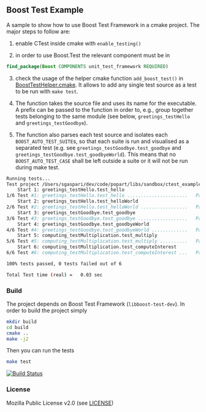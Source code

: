 Boost Test Example
------------------

A sample to show how to use Boost Test Framework in a cmake project.
The major steps to follow are:

1. enable CTest inside cmake with `enable_testing()`

2. in order to use Boost.Test the relevant component must be in 
```cmake
find_package(Boost COMPONENTS unit_test_framework REQUIRED)
```

3. check the usage of the helper cmake function `add_boost_test()` in [BoostTestHelper.cmake](cmake/BoostTestHelper.cmake).
It allows to add any single test source as a test to be run with `make test`.

4. The function takes the source file and uses its name for the executable. A prefix can be passed to the function in order to, e.g., group together tests belonging to the same module (see below, `greetings_testHello` and `greetings_testGoodbye`).

5. The function also parses each test source and isolates each `BOOST_AUTO_TEST_SUITE`s, so that each suite is run and 
visualised as a separated test (e.g. see `greetings_testGoodbye.test_goodbye` and `greetings_testGoodbye.test_goodbyeWorld`). 
This means that no `BOOST_AUTO_TEST_CASE` shall be left outside a suite or it will not be run during make test.

```bash
Running tests...
Test project /Users/sgaspari/dev/code/popart/libs/sandbox/ctest_example/cmake-build-debug
    Start 1: greetings_testHello.test_hello
1/6 Test #1: greetings_testHello.test_hello ......................   Passed    0.01 sec
    Start 2: greetings_testHello.test_helloWorld
2/6 Test #2: greetings_testHello.test_helloWorld .................   Passed    0.00 sec
    Start 3: greetings_testGoodbye.test_goodbye
3/6 Test #3: greetings_testGoodbye.test_goodbye ..................   Passed    0.00 sec
    Start 4: greetings_testGoodbye.test_goodbyeWorld
4/6 Test #4: greetings_testGoodbye.test_goodbyeWorld .............   Passed    0.00 sec
    Start 5: computing_testMultiplication.test_multiply
5/6 Test #5: computing_testMultiplication.test_multiply ..........   Passed    0.01 sec
    Start 6: computing_testMultiplication.test_computeInterest
6/6 Test #6: computing_testMultiplication.test_computeInterest ...   Passed    0.00 sec

100% tests passed, 0 tests failed out of 6

Total Test time (real) =   0.03 sec

```


### Build

The project depends on Boost Test Framework (`libboost-test-dev`).
In order to build the project simply

```bash
mkdir build
cd build
cmake ..
make -j2

```
Then you can run the tests
```bash
make test
```
[![Build Status](https://travis-ci.org/simogasp/boostTest-example.svg?branch=master)](https://travis-ci.org/simogasp/boostTest-example)

### License

Mozilla Public License v2.0 (see [LICENSE](LICENSE))
